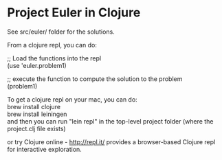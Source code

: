 # Project Euler in Clojure

See src/euler/ folder for the solutions.  

From a clojure repl, you can do:  

;; Load the functions into the repl  
(use 'euler.problem1)  

;; execute the function to compute the solution to the problem  
(problem1)  
  
  
To get a clojure repl on your mac, you can do:  
brew install clojure  
brew install leiningen   
and then you can run "lein repl" in the top-level project folder (where the project.clj file exists)    
  
or try Clojure online - http://repl.it/ provides a browser-based Clojure repl for interactive exploration.   
